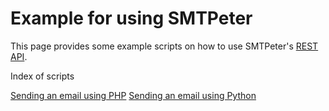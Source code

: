 # Example for using SMTPeter

This page provides some example scripts on how to use SMTPeter's
[REST API](copernica-docs:SMTPeter/rest-api "REST API").

Index of scripts

[Sending an email using PHP](copernica-docs:SMTPeter/php-example)
[Sending an email using Python](copernica-docs:SMTPeter/python-example)
